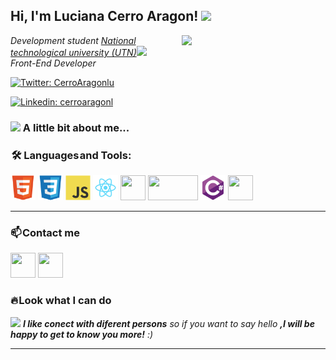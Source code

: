<h2> Hi, I'm Luciana Cerro Aragon! <img src="https://media.giphy.com/media/mGcNjsfWAjY5AEZNw6/giphy.gif" width="50"></h2>
<img align='right' src="https://media.giphy.com/media/ieyl9zmCjO4b4t6qoY/giphy.gif" width="230">
<p><em>Development student <a href="https://www.frgp.utn.edu.ar"> 
National technological university (UTN)</a><img src="https://media.giphy.com/media/fYSnHlufseco8Fh93Z/giphy.gif" width="30"></br>Front-End Developer

</em></p>

[![Twitter: CerroAragonlu](https://img.shields.io/twitter/follow/CerroAragonlu?style=social)](https://twitter.com/CerroAragonlu)

[![Linkedin: cerroaragonl](https://img.shields.io/badge/-cerroaragonl-blue?style=flat-square&logo=Linkedin&logoColor=white&link=https://www.linkedin.com/in/cerroaragonl/)](https://www.linkedin.com/in/cerroaragonl/)



### <img src="https://media.giphy.com/media/VgCDAzcKvsR6OM0uWg/giphy.gif" width="50"> A little bit about me...

<div align="left">
    <h3> 🛠️ Languages and Tools:</h3>
    <div>
        <img src="https://github.com/devicons/devicon/blob/master/icons/html5/html5-original.svg" alt="" width="40" height="40">
        <img src="https://github.com/devicons/devicon/blob/master/icons/css3/css3-original.svg" alt="" width="40" height="40">
        <img src="https://github.com/devicons/devicon/blob/master/icons/javascript/javascript-original.svg" alt="" width="40" height="40">
        <img src="https://raw.githubusercontent.com/github/explore/80688e429a7d4ef2fca1e82350fe8e3517d3494d/topics/react/react.png" alt="" width="40" height="40"> 
        <img src="https://upload.wikimedia.org/wikipedia/commons/b/b2/Bootstrap_logo.svg" alt="" width="40" height="40">
        <img src="https://upload.wikimedia.org/wikipedia/commons/8/87/Sql_data_base_with_logo.png" alt="" width="80" height="40">
        <img src="https://github.com/devicons/devicon/blob/master/icons/csharp/csharp-original.svg" alt="" width="40" height="40">
        <img src="https://upload.wikimedia.org/wikipedia/commons/thumb/1/18/ISO_C%2B%2B_Logo.svg/1822px-ISO_C%2B%2B_Logo.svg.png" alt="" width="40" height="40">
        
 
    
</div>

---
### 📫 Contact me

<div>
    <a href="https://www.linkedin.com/in/cerroaragonl?lipi=urn%3Ali%3Apage%3Ad_flagship3_profile_view_base_contact_details%3BCoH1WdzzQ8qpAEIC6ZtYsA%3D%3D"><img src="https://img.freepik.com/iconos-gratis/linkedin_318-157468.jpg?w=2000" alt="" width="40" height="40"></a>
    <a href="https://mail.google.com/mail/u/0/?tab=rm&ogbl#inbox?compose=GTvVlcSHxThllBdXNDzBDcpcVZPRHllFxLwjHskpvGBsmlmrQpblCQXzQJQgLcFrGTCPMnkJjbCQf"><img src="https://upload.wikimedia.org/wikipedia/commons/4/4e/Gmail_Icon.png" alt="" width="40" height="40"></a> 
</div>



### 🔥 Look what I can do

<div>
    <a href= "https://lucerroaragon.github.io/Iam/> <img src="https://img.freepik.com/iconos-gratis/linkedin_318-157468.jpg?w=2000" alt="" width="40" height="40"></a>
</div>


<img src="https://media.giphy.com/media/LnQjpWaON8nhr21vNW/giphy.gif" width="60"> <em><b> I like conect with diferent persons</b> so if you want to say hello <b>,I will be happy to get to know you more!</b> :)</em>

---
